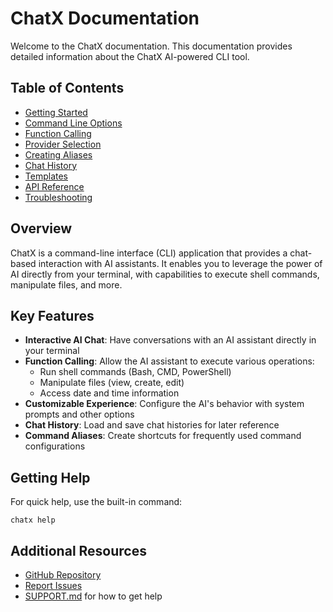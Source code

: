 # ChatX Documentation

Welcome to the ChatX documentation. This documentation provides detailed information about the ChatX AI-powered CLI tool.

## Table of Contents

- [Getting Started](getting-started.md)
- [Command Line Options](cli-options.md)
- [Function Calling](function-calling.md)
- [Provider Selection](provider-selection.md)
- [Creating Aliases](aliases.md)
- [Chat History](chat-history.md)
- [Templates](templates.md)
- [API Reference](api-reference.md)
- [Troubleshooting](troubleshooting.md)

## Overview

ChatX is a command-line interface (CLI) application that provides a chat-based interaction with AI assistants. It enables you to leverage the power of AI directly from your terminal, with capabilities to execute shell commands, manipulate files, and more.

## Key Features

- **Interactive AI Chat**: Have conversations with an AI assistant directly in your terminal
- **Function Calling**: Allow the AI assistant to execute various operations:
  - Run shell commands (Bash, CMD, PowerShell)
  - Manipulate files (view, create, edit)
  - Access date and time information
- **Customizable Experience**: Configure the AI's behavior with system prompts and other options
- **Chat History**: Load and save chat histories for later reference
- **Command Aliases**: Create shortcuts for frequently used command configurations

## Getting Help

For quick help, use the built-in command:

```
chatx help
```

## Additional Resources

- [GitHub Repository](https://github.com/username/chatx)
- [Report Issues](https://github.com/username/chatx/issues)
- [SUPPORT.md](../SUPPORT.md) for how to get help